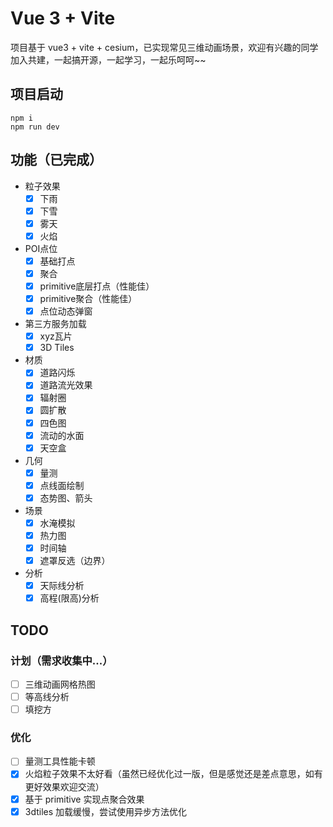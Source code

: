 <!--
 * @Description:
 * @Author: 笙痞77
 * @Date: 2023-01-10 17:02:14
 * @LastEditors: 笙痞77
 * @LastEditTime: 2023-05-17 09:32:43
-->

# Vue 3 + Vite

项目基于 vue3 + vite + cesium，已实现常见三维动画场景，欢迎有兴趣的同学加入共建，一起搞开源，一起学习，一起乐呵呵~~

## 项目启动

```
npm i
npm run dev
```

## 功能（已完成）
- 粒子效果
  - [x] 下雨
  - [x] 下雪
  - [x] 雾天
  - [x] 火焰
- POI点位
  - [x] 基础打点
  - [x] 聚合
  - [x] primitive底层打点（性能佳）
  - [x] primitive聚合（性能佳）
  - [x] 点位动态弹窗
- 第三方服务加载
  - [x] xyz瓦片
  - [x] 3D Tiles
- 材质
  - [x] 道路闪烁
  - [x] 道路流光效果
  - [x] 辐射圈
  - [x] 圆扩散
  - [x] 四色图
  - [x] 流动的水面
  - [x] 天空盒
- 几何
  - [x] 量测
  - [x] 点线面绘制
  - [x] 态势图、箭头
- 场景
  - [x] 水淹模拟
  - [x] 热力图
  - [x] 时间轴
  - [x] 遮罩反选（边界）
- 分析
  - [x] 天际线分析
  - [x] 高程(限高)分析
## TODO

### 计划（需求收集中...）
- [ ] 三维动画网格热图
- [ ] 等高线分析
- [ ] 填挖方

### 优化

- [ ] 量测工具性能卡顿
- [x] 火焰粒子效果不太好看（虽然已经优化过一版，但是感觉还是差点意思，如有更好效果欢迎交流）
- [x] 基于 primitive 实现点聚合效果
- [x] 3dtiles 加载缓慢，尝试使用异步方法优化
